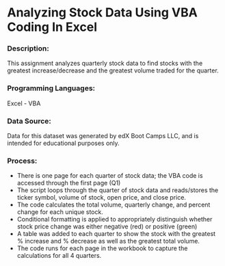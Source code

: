 # Analyzing Stock Data Using VBA Coding In Excel

### Description:

This assignment analyzes quarterly stock data to find stocks with the greatest increase/decrease and the greatest volume traded for the quarter. 

### Programming Languages: 
Excel - VBA

### Data Source:
Data for this dataset was generated by edX Boot Camps LLC, and is intended for educational purposes only.

### Process:

- There is one page for each quarter of stock data; the VBA code is accessed through the first page (Q1)
- The script loops through the quarter of stock data and reads/stores the ticker symbol, volume of stock, open price, and close price.
- The code calculates the total volume, quarterly change, and percent change for each unique stock.
- Conditional formatting is applied to appropriately distinguish whether stock price change was either negative (red) or positive (green)
- A table was added to each quarter to show the stock with the greatest % increase and % decrease as well as the greatest total volume.
- The code runs for each page in the workbook to capture the calculations for all 4 quarters.
